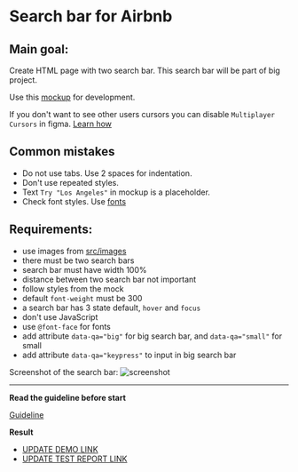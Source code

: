 # Search bar for Airbnb

## Main goal:
Create HTML page with two search bar. This search bar will be part of big
 project.

Use this [mockup](https://www.figma.com/file/kf3AWulK9elrNk34wtpjPw/Airbnb-Search-bar?node-id=0%3A1)
for development.

If you don't want to see other users cursors you can disable `Multiplayer
Cursors` in figma. [Learn how](https://mate-academy.github.io/layout_task-guideline/figma.html#multiplayer-cursors)

## Common mistakes
* Do not use tabs. Use 2 spaces for indentation.
* Don't use repeated styles.
* Text `Try "Los Angeles"` in mockup is a placeholder.
* Check font styles. Use [fonts](https://github.com/potyt/fonts/tree/master/macfonts/Avenir)

## Requirements:
* use images from [src/images](src/images)
* there must be two search bars
* search bar must have width 100%
* distance between two search bar not important
* follow styles from the mock
* default `font-weight` must be 300
* a search bar has 3 state default, `hover` and `focus`
* don't use JavaScript
* use `@font-face` for fonts
* add attribute `data-qa="big"` for big search bar, and `data-qa="small"` for
small
* add attribute `data-qa="keypress"` to input in big search bar


Screenshot of the search bar:
![screenshot](./references/search-bar-example.png)

---
**Read the guideline before start**

[Guideline](https://github.com/mate-academy/layout_task-guideline/blob/master/README.md)

**Result**

- [UPDATE DEMO LINK](https://kisilov-vadim.github.io/layout_search-bar-airbnb/.)
- [UPDATE TEST REPORT LINK](https://kisilov-vadim.github.io/layout_search-bar-airbnb/.report/html_report/)
